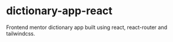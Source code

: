 # dictionary-app-react
Frontend mentor dictionary app built using react, react-router and tailwindcss.
